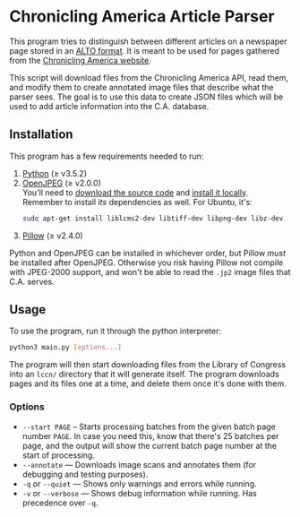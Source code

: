 Chronicling America Article Parser
==================================

This program tries to distinguish between different articles on a newspaper page stored in an [ALTO format](https://www.loc.gov/standards/alto/). It is meant to be used for pages gathered from the [Chronicling America website](https://chroniclingamerica.loc.gov/).

This script will download files from the Chronicling America API, read them, and modify them to create annotated image files that describe what the parser sees. The goal is to use this data to create JSON files which will be used to add article information into the C.A. database.


Installation
------------

This program has a few requirements needed to run:
1. [Python](https://www.python.org/downloads/) (≥ v3.5.2)
2. [OpenJPEG](http://www.openjpeg.org/) (≥ v2.0.0)  
   You'll need to [download the source code](https://github.com/uclouvain/openjpeg/releases/latest) and [install it locally](https://github.com/uclouvain/openjpeg/blob/master/INSTALL.md).  
   Remember to install *its* dependencies as well. For Ubuntu, it's:
   ```sh
   sudo apt-get install liblcms2-dev libtiff-dev libpng-dev libz-dev
   ```
3. [Pillow](https://pillow.readthedocs.io/en/latest/installation.html) (≥ v2.4.0)

Python and OpenJPEG can be installed in whichever order, but Pillow *must* be installed after OpenJPEG. Otherwise you risk having Pillow not compile with JPEG-2000 support, and won't be able to read the `.jp2` image files that C.A. serves.


Usage
-----

To use the program, run it through the python interpreter:

```sh
python3 main.py [options...]
```

The program will then start downloading files from the Library of Congress into an `lccn/` directory that it will generate itself. The program downloads pages and its files one at a time, and delete them once it's done with them.

### Options

* `--start PAGE` – Starts processing batches from the given batch page number `PAGE`. In case you need this, know that there's 25 batches per page, and the output will show the current batch page number at the start of processing.
* `--annotate` — Downloads image scans and annotates them (for debugging and testing purposes).
* `-q` or `--quiet` — Shows only warnings and errors while running.
* `-v` or `--verbose` — Shows debug information while running. Has precedence over `-q`.
